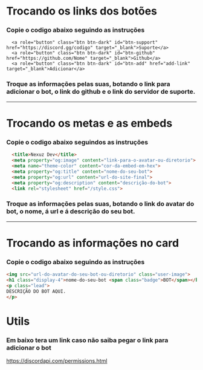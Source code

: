 # Trocando os links dos botões
### Copie o codigo abaixo seguindo as instruções
```
  <a role="button" class="btn btn-dark" id="btn-support" href="https://discord.gg/codigo" target="_blank">Suporte</a>
  <a role="button" class="btn btn-dark" id="btn-github" href="https://github.com/Nome" target="_blank">Github</a>
  <a role="button" class="btn btn-dark" id="btn-add" href="add-link" target="_blank">Adicionar</a>
```

### Troque as informações pelas suas, botando o link para adicionar o bot, o link do github e o link do servidor de suporte.
____
# Trocando os metas e as embeds
### Copie o codigo abaixo seguindos as instruções
```html
  <title>Nexuz Dev</title>
  <meta property="og:image" content="link-para-o-avatar-ou-diretorio">
  <meta name="theme-color" content="cor-da-embed-em-hex">
  <meta property="og:title" content="nome-do-seu-bot">
  <meta property="og:url" content="url-do-site-final">
  <meta property="og:description" content="descrição-do-bot">
  <link rel="stylesheet" href="/style.css">
```
### Troque as informações pelas suas, botando o link do avatar do bot, o nome, á url e á descrição do seu bot.
____
# Trocando as informações no card
### Copie o codigo abaixo seguindo as instruções
  ```html
  <img src="url-do-avatar-do-seu-bot-ou-diretorio" class="user-image">
  <h1 class="display-4">nome-do-seu-bot <span class="badge">BOT</span></h1>
  <p class="lead">
  DESCRIÇÃO DO BOT AQUI.
  </p>
```

# Utils
### Em baixo tera um link caso não saiba pegar o link para adicionar o bot
https://discordapi.com/permissions.html
